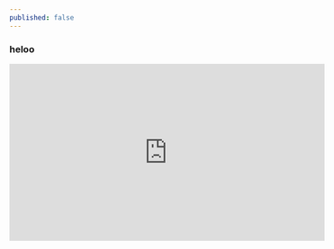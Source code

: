 ```yaml
---
published: false
---
```

### heloo

<iframe width="560" height="315" src="https://www.youtube.com/embed/Ro5ck-LpJuM" frameborder="0" allow="accelerometer; autoplay; clipboard-write; encrypted-media; gyroscope; picture-in-picture" allowfullscreen></iframe>